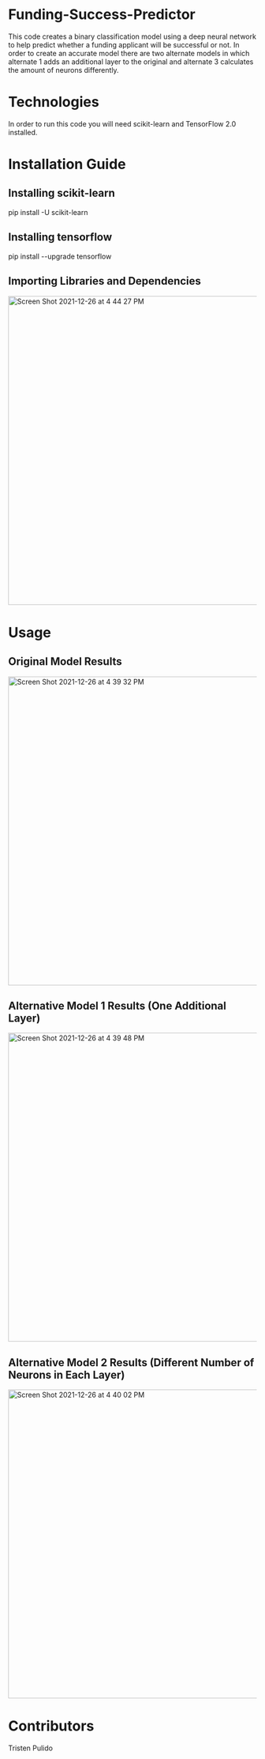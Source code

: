 # Funding-Success-Predictor
This code creates a binary classification model using a deep neural network to help predict whether a funding applicant will be successful or not.  In order to create an accurate model there are two alternate models in which alternate 1 adds an additional layer to the original and alternate 3 calculates the amount of neurons differently.

# Technologies
In order to run this code you will need scikit-learn and TensorFlow 2.0 installed.

# Installation Guide
## Installing scikit-learn
pip install -U scikit-learn

## Installing tensorflow
pip install --upgrade tensorflow

## Importing Libraries and Dependencies
<img width="625" alt="Screen Shot 2021-12-26 at 4 44 27 PM" src="https://user-images.githubusercontent.com/89439442/147423937-1f01b63c-ae13-4362-97a1-b1460aeba099.png">

# Usage
## Original Model Results
<img width="625" alt="Screen Shot 2021-12-26 at 4 39 32 PM" src="https://user-images.githubusercontent.com/89439442/147423803-c7975977-207c-43dc-9e4d-19c2df57f769.png">

## Alternative Model 1 Results (One Additional Layer)
<img width="625" alt="Screen Shot 2021-12-26 at 4 39 48 PM" src="https://user-images.githubusercontent.com/89439442/147423807-ee82de94-98a9-43a4-8394-56659236ef50.png">

## Alternative Model 2 Results (Different Number of Neurons in Each Layer)
<img width="625" alt="Screen Shot 2021-12-26 at 4 40 02 PM" src="https://user-images.githubusercontent.com/89439442/147423814-febe04b2-c614-45df-bde8-de56d2743e27.png">

# Contributors
Tristen Pulido
